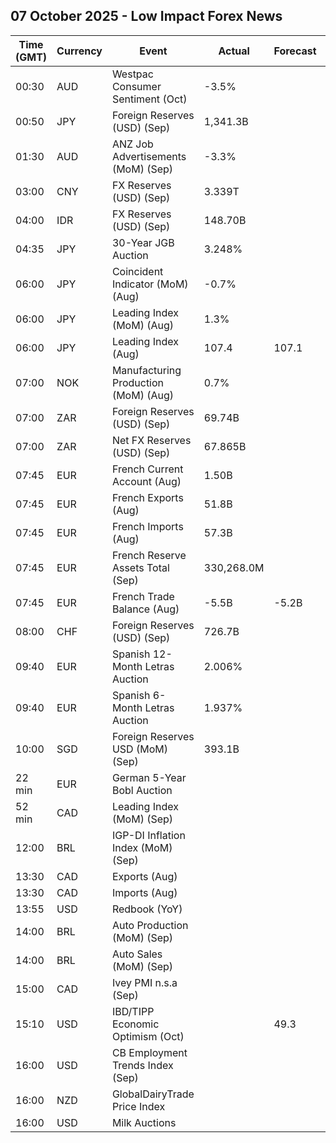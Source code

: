 ## 07 October 2025 - Low Impact Forex News

| Time (GMT) | Currency | Event | Actual | Forecast | Previous |
|------|----------|-------|--------|----------|----------|
| 00:30 | AUD | Westpac Consumer Sentiment (Oct) | -3.5% |  | -3.1% |
| 00:50 | JPY | Foreign Reserves (USD) (Sep) | 1,341.3B |  | 1,324.2B |
| 01:30 | AUD | ANZ Job Advertisements (MoM) (Sep) | -3.3% |  | -0.3% |
| 03:00 | CNY | FX Reserves (USD) (Sep) | 3.339T |  | 3.322T |
| 04:00 | IDR | FX Reserves (USD) (Sep) | 148.70B |  | 150.70B |
| 04:35 | JPY | 30-Year JGB Auction | 3.248% |  | 3.264% |
| 06:00 | JPY | Coincident Indicator (MoM) (Aug) | -0.7% |  | 0.3% |
| 06:00 | JPY | Leading Index (MoM) (Aug) | 1.3% |  | 0.5% |
| 06:00 | JPY | Leading Index (Aug) | 107.4 | 107.1 | 106.1 |
| 07:00 | NOK | Manufacturing Production (MoM) (Aug) | 0.7% |  | 0.4% |
| 07:00 | ZAR | Foreign Reserves (USD) (Sep) | 69.74B |  | 70.42B |
| 07:00 | ZAR | Net FX Reserves (USD) (Sep) | 67.865B |  | 65.899B |
| 07:45 | EUR | French Current Account (Aug) | 1.50B |  | -1.90B |
| 07:45 | EUR | French Exports (Aug) | 51.8B |  | 51.8B |
| 07:45 | EUR | French Imports (Aug) | 57.3B |  | 57.6B |
| 07:45 | EUR | French Reserve Assets Total (Sep) | 330,268.0M |  | 304,802.0M |
| 07:45 | EUR | French Trade Balance (Aug) | -5.5B | -5.2B | -5.7B |
| 08:00 | CHF | Foreign Reserves (USD) (Sep) | 726.7B |  | 715.2B |
| 09:40 | EUR | Spanish 12-Month Letras Auction | 2.006% |  | 1.986% |
| 09:40 | EUR | Spanish 6-Month Letras Auction | 1.937% |  | 1.958% |
| 10:00 | SGD | Foreign Reserves USD (MoM) (Sep) | 393.1B |  | 391.3B |
| 22 min | EUR | German 5-Year Bobl Auction |  |  | 2.290% |
| 52 min | CAD | Leading Index (MoM) (Sep) |  |  | 0.14% |
| 12:00 | BRL | IGP-DI Inflation Index (MoM) (Sep) |  |  | 0.20% |
| 13:30 | CAD | Exports (Aug) |  |  | 61.86B |
| 13:30 | CAD | Imports (Aug) |  |  | 66.80B |
| 13:55 | USD | Redbook (YoY) |  |  | 5.9% |
| 14:00 | BRL | Auto Production (MoM) (Sep) |  |  | 3.0% |
| 14:00 | BRL | Auto Sales (MoM) (Sep) |  |  | -7.3% |
| 15:00 | CAD | Ivey PMI n.s.a (Sep) |  |  | 50.0 |
| 15:10 | USD | IBD/TIPP Economic Optimism (Oct) |  | 49.3 | 48.7 |
| 16:00 | USD | CB Employment Trends Index (Sep) |  |  | 106.41 |
| 16:00 | NZD | GlobalDairyTrade Price Index |  |  | -0.8% |
| 16:00 | USD | Milk Auctions |  |  | 4,041.0 |
